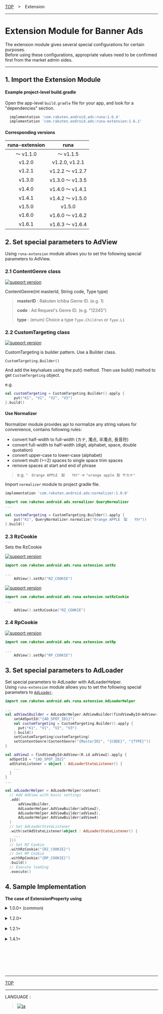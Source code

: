 [TOP](/README.md#top)　>　Extension

---

# Extension Module for Banner Ads

The extension module gives several special configurations for certain purposes.<br>
Before using these configurations, appropriate values need to be confirmed first from the market admin sides.

---

## 1. Import the Extension Module

#### Example project-level build.gradle

Open the app-level `build.gradle` file for your app, and look for a "dependencies" section.

```gradle
  implementation 'com.rakuten.android.ads:runa:1.6.4'
  implementation 'com.rakuten.android.ads:runa-extension:1.6.1'
```

#### Corresponding versions

| runa-extension |      runa       |
|:--------------:|:---------------:|
|    〜 v1.1.0    |    〜 v1.1.5     |
|     v1.2.0     | v1.2.0, v1.2.1  |
|     v1.2.1     | v1.2.2 〜 v1.2.7 |
|     v1.3.0     | v1.3.0 〜 v1.3.5 |
|     v1.4.0     | v1.4.0 〜 v1.4.1 |
|     v1.4.1     | v1.4.2 〜 v1.5.0 |
|     v1.5.0     |     v1.5.0      |
|     v1.6.0     | v1.6.0 〜 v1.6.2 |
|     v1.6.1     | v1.6.3 〜 v1.6.4 |

<div id="helper_adview"></div>

## 2. Set special parameters to AdView

Using `runa-extension` module allows you to set the following special parameters to AdView.

### 2.1 ContentGenre class

[![support version](http://img.shields.io/badge/extension-1.0.0+-informational.svg?style=flat)](https://github.com/rakuten-ads/Rakuten-Ads-Android/releases)

ContentGenre(int masterId, String code, Type type)

> **masterID** : Rakuten Ichiba Genre ID. (e.g. 1)
>
> **code** : Ad Request's Genre ID. (e.g. "12345")
>
> **type** : (enum) Choice a type `Type.Children` or `Type.L1`

### 2.2 CustomTargeting class

[![support version](http://img.shields.io/badge/extension-1.0.0+-informational.svg?style=flat)](https://github.com/rakuten-ads/Rakuten-Ads-Android/releases)

CustomTargeting is builder pattern. Use a Builder class.

```
CustomTargeting.Builder()
```

And add the key/values using the put() method. Then use build() method to get `CustomTergeting` object.

e.g.

```kotlin
val customTargeting = CustomTargeting.Builder().apply {
    put("K1", "V1", "V2", "V3")
}.build()
```

#### Use Normalizer

Normalizer module provides api to normalize any string values for convenience, contains following rules:

* convert half-width to full-width (カナ, 濁点, 半濁点, 長音符)
* convert full-width to half-width (digit, alphabet, space, double quotation)
* convert upper-case to lower-case (alphabet)
* convert multi (>=2) spaces to single space trim spaces
* remove spaces at start and end of phrase

> e.g. `"　Orange APPLE　梨　　ｻｶﾅ"` -> `"orange apple 梨 サカナ"`

Import `normalizer` module to project gradle file.
```gradle
implementation 'com.rakuten.android.ads:normalizer:1.0.0'
```

```kotlin
import com.rakuten.android.ads.normalizer.QueryNormalizer
...

val customTargeting = CustomTargeting.Builder().apply {
    put("K1", QueryNormalizer.normalize("Orange APPLE　梨　　ｻｶﾅ"))
}.build()
```

### 2.3 RzCookie

Sets the RzCookie

[![support version](http://img.shields.io/badge/extension-_1.1.5_〜_1.2.0-informational.svg?style=flat)](https://github.com/rakuten-ads/Rakuten-Ads-Android/releases)

```kotlin
import com.rakuten.android.ads.runa.extension.setRz

...
    AdView().setRz("RZ_COOKIE")
```

[![support version](http://img.shields.io/badge/extension-1.2.1+-informational.svg?style=flat)](https://github.com/rakuten-ads/Rakuten-Ads-Android/releases)

```kotlin
import com.rakuten.android.ads.runa.extension.setRzCookie
...

    AdView().setRzCookie("RZ_COOKIE")
```

### 2.4 RpCookie

[![support version](http://img.shields.io/badge/extension-_1.4.1+-informational.svg?style=flat)](https://github.com/rakuten-ads/Rakuten-Ads-Android/releases/tag/1.4.2)

```kotlin
import com.rakuten.android.ads.runa.extension.setRp

...
    AdView().setRp("RP_COOKIE")
```

<div id="helper_adloader"></div>

## 3. Set special parameters to AdLoader

Set special parameters to AdLoader with AdLoaderHelper.<br>
Using `runa-extension` module allows you to set the following special parameters to [`AdLoader`](../api/AdLoader.md).

```kotlin
import com.rakuten.android.ads.runa.extension.AdLoaderHelper

...
val adView1Builder = AdLoaderHelper.AdViewBuilder(findViewById<AdView>(R.id.adView1)).apply {
    setAdSpotId("{AD_SPOT_ID1}")
    val customTargeting = CustomTargeting.Builder().apply {
      put("K1", "V1", "V2", "V3")
    }.build()
    setCustomTargeting(customTargeting)
    setContentGenre(ContentGenre("{MasterID}", "{CODE}", "{TYPE}"))
}

val adView2 = findViewById<AdView>(R.id.adView2).apply {
  adSpotId = "{AD_SPOT_ID2}"
  adStateListener = object : AdLoaderStateListener() {
    ...
  }
}
...

val adLoaderHelper = AdLoaderHelper(context)
  // Add AdView with basic settings
  .add(
      adView1Builder,
      AdLoaderHelper.AdViewBuilder(adView2),
      AdLoaderHelper.AdViewBuilder(adView3),
      AdLoaderHelper.AdViewBuilder(adView4)
  )
  // Set AdLoaderStateListener
  .with(setAdStateListener(object : AdLoaderStateListener() {
    ...
  }))
  // Set RZ Cookie
  .withRzCookie("{RZ_COOKIE}")
  // Set RP Cookie
  .withRpCookie("{RP_COOKIE}")
  .build()
  // Execute loading
  .execute()
```

<div id="implemention_sample"></div>

## 4. Sample Implementation

**The case of ExtensionProperty using**

<details>
<summary>1.0.0+ (common)</summary>

[![support version](http://img.shields.io/badge/extension-1.0.0+-informational.svg?style=flat)](https://github.com/rakuten-ads/Rakuten-Ads-Android/releases)

```kotlin
import com.rakuten.android.ads.runa.AdStateListener;
import com.rakuten.android.ads.runa.AdView;
import com.rakuten.android.ads.runa.extension.ContentGenre;
import com.rakuten.android.ads.runa.extension.CustomTargeting;
...

    // Create ContentGenre class
    val genre = ContentGenre(GENRE_MASTER_ID, GENRE_CODE, GENRE_TYPE)
    // Create CustomTargeting class
    val targeting = CustomTargeting.Builder().apply {
                          put(KEY, VALUE)
                          put(KEY2, VALUE2)
    }.buil()
    val adView = findViewById<AdView>(R.id.adview).apply {
        adSpotId = "AD_SPOT_ID"
        adViewSize = AdSize.ASPECT_FIT
        setContentGenre(genre)
        setCustomTargeting(targeting)
        setRzCookie("RZ_COOKIE")
        adStateListener = object : AdStateListener() {
            override fun onLoadSuccess() {
                visibility = View.VISIBLE
            }
            override fun onLoadFailure(view: View?, errorState: ErrorState) {
                visibility = View.GONE
            }
        }
    }
    adView.show()
```

</details>
<br>
<details>
<summary>1.2.0+</summary>

[![support version](http://img.shields.io/badge/extension-1.2.0-informational.svg?style=flat)](https://github.com/rakuten-ads/Rakuten-Ads-Android/releases)

```kotlin
import com.rakuten.android.ads.runa.AdStateListener
import com.rakuten.android.ads.runa.AdView
import com.rakuten.android.ads.runa.extension.ContentGenre
import com.rakuten.android.ads.runa.extension.CustomTargeting
import com.rakuten.android.ads.runa.extension.ExtensionProperty
...

    // Create ContentGenre class
    val genre = ContentGenre(GENRE_MASTER_ID, GENRE_CODE, GENRE_TYPE)
    // Create CustomTargeting class
    val customTargeting = CustomTargeting.Builder().apply {
                          put(KEY, VALUE)
                          put(KEY2, VALUE2)
    }.buil()

    val extensionProperty = ExtensionProperty.Builder()
                              .withContentGenre(genre)
                              .withCustomTargeting(customTargeting)
                              .withRz("RZ_COOKIE")
                              .withLocation(location)
                              .build()

    findViewById<AdView>(R.id.adview).apply {
        adSpotId = "AD_SPOT_ID"
        adViewSize = AdSize.ASPECT_FIT
        adStateListener = object : AdStateListener() {
            override fun onLoadSuccess() {
                visibility = View.VISIBLE
            }
            override fun onLoadFailure(view: View?, errorState: ErrorState) {
                visibility = View.GONE
            }
        }
        extensionProperty.apply(this)
    }.show()
```

> `ExtensionProperty` is added from extension module v1.2.0 .

</details>
<br>
<details>
<summary>1.2.1+</summary>

[![support version](http://img.shields.io/badge/extension-1.2.1+-informational.svg?style=flat)](https://github.com/rakuten-ads/Rakuten-Ads-Android/releases)

```kotlin
import com.rakuten.android.ads.runa.AdStateListener
import com.rakuten.android.ads.runa.AdView
import com.rakuten.android.ads.runa.extension.ContentGenre
import com.rakuten.android.ads.runa.extension.CustomTargeting
import com.rakuten.android.ads.runa.extension.AdViewHelper
...

    // Create ContentGenre class
    val genre = ContentGenre(GENRE_MASTER_ID, GENRE_CODE, GENRE_TYPE)
    // Create CustomTargeting class
    val customTargeting = CustomTargeting.Builder().apply {
                          put(KEY, VALUE)
                          put(KEY2, VALUE2)
    }.buil()

    val adViewHelper = AdViewHelper.Builder()
                              .with(genre)
                              .with(customTargeting)
                              .with(location)
                              .withRzCookie("RZ_COOKIE")
                              .build()

    findViewById<AdView>(R.id.adview).apply {
        adSpotId = "AD_SPOT_ID"
        adViewSize = AdSize.ASPECT_FIT
        adStateListener = object : AdStateListener() {
            override fun onLoadSuccess() {
                visibility = View.VISIBLE
            }
            override fun onLoadFailure(view: View?, errorState: ErrorState) {
                visibility = View.GONE
            }
        }
        adViewHelper.apply(this)
    }.show()
```

> `AdViewHelper` is added from extension module v1.2.1, but `ExtensionProperty` has been deprecated in this version.

</details>
</details>
<br>
<details>
<summary>1.4.1+</summary>

[![support version](http://img.shields.io/badge/extension-1.4.1+-informational.svg?style=flat)](https://github.com/rakuten-ads/Rakuten-Ads-Android/releases)

```kotlin
import com.rakuten.android.ads.runa.AdStateListener
import com.rakuten.android.ads.runa.AdView
import com.rakuten.android.ads.runa.extension.ContentGenre
import com.rakuten.android.ads.runa.extension.CustomTargeting
import com.rakuten.android.ads.runa.extension.AdViewHelper
...

    // Create ContentGenre class
    val genre = ContentGenre(GENRE_MASTER_ID, GENRE_CODE, GENRE_TYPE)
    // Create CustomTargeting class
    val customTargeting = CustomTargeting.Builder().apply {
                          put(KEY, VALUE)
                          put(KEY2, VALUE2)
    }.buil()

    val adViewHelper = AdViewHelper.Builder()
                              .with(genre)
                              .with(customTargeting)
                              .withRzCookie("RZ_COOKIE")
                              .withRpCookie("RP_COOKIE")
                              .build()

    findViewById<AdView>(R.id.adview).apply {
        adSpotId = "AD_SPOT_ID"
        adViewSize = AdSize.ASPECT_FIT
        adStateListener = object : AdStateListener() {
            override fun onLoadSuccess() {
                visibility = View.VISIBLE
            }
            override fun onLoadFailure(view: View?, errorState: ErrorState) {
                visibility = View.GONE
            }
        }
        adViewHelper.apply(this)
    }.show()
```

</details>

<br><br><br><br><br>

---
[TOP](/README.md#top)

---
LANGUAGE :
> [![ja](/doc/img/lang/ja.png)](/doc/ja/extension/README.md)
